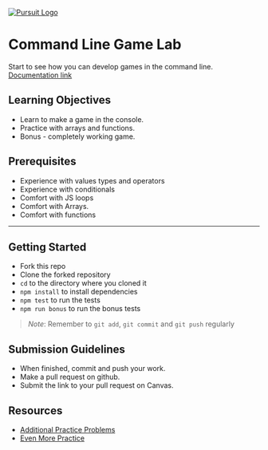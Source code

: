 [![Pursuit Logo](https://avatars1.githubusercontent.com/u/5825944?s=200&v=4)](https://pursuit.org)


# Command Line Game Lab
Start to see how you can develop games in the command line.  [Documentation link](https://joinpursuit.github.io/Command-Line-Game/)

## Learning Objectives 
 * Learn to make a game in the console.  
 * Practice with arrays and functions. 
 * Bonus - completely working game.

 ## Prerequisites 
  * Experience with values types and operators 
  * Experience with conditionals 
  * Comfort with JS loops 
  * Comfort with Arrays. 
  * Comfort with functions 

  ___

  ## Getting Started 
* Fork this repo
* Clone the forked repository
* `cd` to the directory where you cloned it
* `npm install` to install dependencies
* `npm test` to run the tests
* `npm run bonus` to run the bonus tests

> *Note*: Remember to `git add`, `git commit` and `git push` regularly


## Submission Guidelines
  * When finished, commit and push your work.
  * Make a pull request on github.
  * Submit the link to your pull request on Canvas. 

## Resources 
 - [Additional Practice Problems](https://the-winter.github.io/codingjs/ )
 - [Even More Practice](https://github.com/souiukoto/javascript-test-generator)

